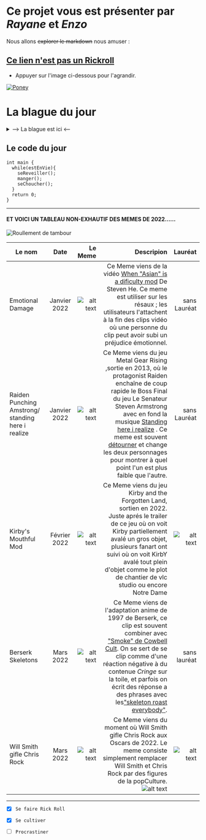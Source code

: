 [TrollFace]: https://media.tenor.com/GryShD35-psAAAAM/troll-face-creepy-smile.gif
[Meme]: https://media.tenor.com/K9-SqJMNjkEAAAAC/emotional-damage.gif
[Meme1]: https://media.tenor.com/lKbQy9oa030AAAAC/mgrv-raiden-punching-armstrong.gif
[Meme2]: https://static.wikia.nocookie.net/kirby/images/4/44/CarMouth.png/revision/latest?cb=20220210110241&path-prefix=en
[Meme3]: https://static.wikia.nocookie.net/unanything/images/b/bf/Skeleton-berserk.gif/revision/latest?cb=20220422045329
[Meme4]: https://media.tenor.com/3vxOt6Xi_AEAAAAC/will-smith-chris-rock.gif
[gif]: https://www.gifimili.com/gif/2022/03/will-smith-vs-chris-rock-meme.gif
[MemeDuMois2]: https://i.kym-cdn.com/photos/images/original/002/324/746/367.jpg
[MemeDuMois4]: https://i.kym-cdn.com/photos/images/original/002/345/072/c8d.jpg
[Meme0]: https://i.kym-cdn.com/photos/images/original/002/308/177/b4b.jpg


# Ce projet vous est présenter par *Rayane* et *Enzo* 

Nous allons ~~explorer le markdown~~ nous amuser : 


## [Ce lien n'est pas un Rickroll](https://www.youtube.com/watch?v=dQw4w9WgXcQ)

 * Appuyer sur l'image ci-dessous pour l'agrandir.

[![Poney](https://lemagdesanimaux.ouest-france.fr/images/dossiers/2021-03/adopter-poney-083907.jpg)](https://www.youtube.com/watch?v=dQw4w9WgXcQ)



La blague du jour
===
<details>
  <summary>--> La blague est ici <--</summary>
  
  **Un ingénieur Linux, un ingénieur Mac et un ~~ingénieur~~ Microsoft sont en voiture. Un des pneu crève.**

  **L’ingénieur Mac _dit_**: 
  > **« Il faut changer le pneu pour pouvoir continuer. »**

  **L’ingénieur Linux _dit_** :
  > **« Il faut trouver pourquoi le pneu a crevé pour que ça ne se reproduise pas. »**

  **L’~~ingénieur~~ Microsoft _dit_** :
  > **« On a qu’à continuer comme ça on verra bien si ça se répare tout seul. »**
    
![alt text][TrollFace]
  
</details>


Le code du jour
---
```
int main {
  while(estEnVie){
    seReveiller();
    manger();
    seChoucher();
  }
  return 0;
}
```
---
  
#### ET VOICI UN TABLEAU NON-EXHAUTIF DES MEMES DE 2022......
![Roullement de tambour](https://media.tenor.com/KmUkF_pH4FgAAAAC/roulement-tambour.gif)
  

| Le nom    | Date    | Le Meme  |Descripion |  Lauréat |
| ------------- | :-----------:| --------:| ---------:| --------:|
| Emotional Damage   | Janvier 2022 | ![alt text][Meme]  | Ce Meme viens de la vidéo [When "Asian" is a dificulty mod](https://www.youtube.com/watch?v=miD_TWmdGIY&ab_channel=StevenHe) De Steven He. Ce meme est utiliser sur les résaux ; les utilisateurs l'attachent à la fin des clips vidéo où une personne du clip peut avoir subi un préjudice émotionnel. | sans Lauréat |
| Raiden Punching Amstrong/ standing here i realize   | Janvier 2022 | ![alt text][Meme1] | Ce Meme viens du jeu Metal Gear Rising ,sortie en 2013, où le protagonist Raiden enchaîne de coup rapide le Boss Final du jeu Le Senateur Steven Armstrong avec en fond la musique [Standing here i realize](https://www.youtube.com/watch?v=ZYAPgPH9hsI&ab_channel=Crimson)  . Ce meme est souvent [détourner](https://www.youtube.com/watch?v=C4P5lMoAKtQ&t=13s&ab_channel=CALMAXINC) et change les deux personnages pour montrer à quel point l'un est plus faible que l'autre.| sans Lauréat |
| Kirby's Mouthful Mod     | Février 2022 | ![alt text][Meme2] | Ce Meme viens du jeu Kirby and the Forgotten Land, sortien en 2022. Juste aprés le trailer de ce jeu où on voit Kirby partiellement avalé un gros objet, plusieurs fanart ont suivi où on voit KirbY avalé tout plein d'objet comme le plot de chantier de vlc studio ou encore Notre Dame | ![alt text][MemeDuMois2] |
| Berserk Skeletons       | Mars 2022 | ![alt text][Meme3] | Ce Meme viens de l'adaptation anime de 1997 de Berserk, ce clip est souvent combiner avec ["Smoke" de Cowbell Cult](https://www.youtube.com/watch?v=dxQyCpO5EDA&ab_channel=heibailing). On se sert de se clip comme d'une réaction négative à du contenue *Cringe* sur la toile, et parfois on écrit des réponse a des phrases avec les["skeleton roast everybody"](https://www.youtube.com/watch?v=mRS_jt1Fb5Q&ab_channel=STARRZ).| sans lauréat|
| Will Smith gifle Chris Rock  |Mars 2022  | ![alt text][Meme4] | Ce Meme viens du moment où Will Smith gifle Chris Rock aux Oscars de 2022. Le meme consiste simplement remplacer Will Smith et Chris Rock par des figures de la popCulture.![alt text][gif]|  ![alt text][MemeDuMois4] |
  
_________________
  
- [x] `Se faire Rick Roll`
- [X] `Se cultiver`
- [ ] `Procrastiner`
  


